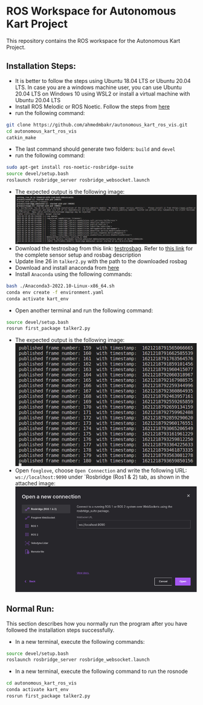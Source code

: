 # ROS Workspace for Autonomous Kart Project

This repository contains the ROS workspace for the Autonomous Kart Project.

## Installation Steps:

- It is better to follow the steps using Ubuntu 18.04 LTS or Ubuntu 20.04 LTS. In case you are a windows machine user, you can use Ubuntu 20.04 LTS on Windows 10 using WSL2 or install a virtual machine with Ubuntu 20.04 LTS
- Install ROS Melodic or ROS Noetic. Follow the steps from [here](https://linuxopsys.com/topics/install-ros-noetic-on-ubuntu)
- run the following command:
```bash
git clone https://github.com/ahmedmbakr/autonomous_kart_ros_vis.git
cd autonomous_kart_ros_vis
catkin_make
```
- The last command should generate two folders: `build` and `devel`
- run the following command:
```bash
sudo apt-get install ros-noetic-rosbridge-suite
source devel/setup.bash
roslaunch rosbridge_server rosbridge_websocket.launch
```
- The expected output is the following image:
![rosbridge_server](imgs/rosbridge_command_expected_output.png)
- Download the testrosbag from this link: [testrosbag](https://www.dropbox.com/s/8vwkero6boujtzb/UrbanNav-HK_CHTunnel-20210518_sensors.bag?dl=0). Refer to [this link](https://github.com/IPNL-POLYU/UrbanNavDataset/blob/master/README.md) for the complete sensor setup and rosbag description
- Update line 26 in `talker2.py` with the path to the downloaded rosbag
- Download and install anaconda from [here](https://repo.anaconda.com/archive/Anaconda3-2022.10-Linux-x86_64.sh)
- Install `Anaconda` using the following commands:
```bash
bash ./Anaconda3-2022.10-Linux-x86_64.sh
conda env create -f environment.yaml
conda activate kart_env
```
- Open another terminal and run the following command:
```bash
source devel/setup.bash
rosrun first_package talker2.py
```
- The expected output is the following image:
![rosbridge_server](imgs/talker2_ros_run_expected_output.png)
- Open `foxglove`, choose `Open Connection` and write the following URL: `ws://localhost:9090` under `Rosbridge (Ros1 & 2) tab, as shown in the attached image:
![rosbridge_server](imgs/foxglove_url.png)

## Normal Run:

This section describes how you normally run the program after you have followed the installation steps successfully.

- In a new terminal, execute the following commands:
```bash
source devel/setup.bash
roslaunch rosbridge_server rosbridge_websocket.launch
```
- In a new terminal, execute the following command to run the rosnode
```bash
cd autonomous_kart_ros_vis
conda activate kart_env
rosrun first_package talker2.py
```
